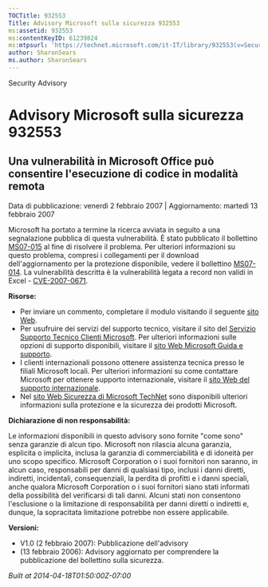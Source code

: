 ```yaml
---
TOCTitle: 932553
Title: Advisory Microsoft sulla sicurezza 932553
ms:assetid: 932553
ms:contentKeyID: 61239824
ms:mtpsurl: 'https://technet.microsoft.com/it-IT/library/932553(v=Security.10)'
author: SharonSears
ms.author: SharonSears
---
```


Security Advisory

Advisory Microsoft sulla sicurezza 932553
=========================================

Una vulnerabilità in Microsoft Office può consentire l'esecuzione di codice in modalità remota
----------------------------------------------------------------------------------------------

Data di pubblicazione: venerdì 2 febbraio 2007 | Aggiornamento: martedì 13 febbraio 2007

Microsoft ha portato a termine la ricerca avviata in seguito a una segnalazione pubblica di questa vulnerabilità. È stato pubblicato il bollettino [MS07-015](http://technet.microsoft.com/security/bulletin/ms07-015) al fine di risolvere il problema. Per ulteriori informazioni su questo problema, compresi i collegamenti per il download dell'aggiornamento per la protezione disponibile, vedere il bollettino [MS07-014](http://technet.microsoft.com/security/bulletin/ms07-015). La vulnerabilità descritta è la vulnerabilità legata a record non validi in Excel - [CVE-2007-0671](http://www.cve.mitre.org/cgi-bin/cvename.cgi?name=cve-2007-0671).

**Risorse:**

-   Per inviare un commento, completare il modulo visitando il seguente [sito Web](https://support.microsoft.com/common/survey.aspx?scid=sw;en;1257&amp;showpage=1&amp;ws=technet&amp;sd=tech).
-   Per usufruire dei servizi del supporto tecnico, visitare il sito del [Servizio Supporto Tecnico Clienti Microsoft](http://go.microsoft.com/fwlink/?linkid=21131). Per ulteriori informazioni sulle opzioni di supporto disponibili, visitare il [sito Web Microsoft Guida e supporto](http://support.microsoft.com/).
-   I clienti internazionali possono ottenere assistenza tecnica presso le filiali Microsoft locali. Per ulteriori informazioni su come contattare Microsoft per ottenere supporto internazionale, visitare il [sito Web del supporto internazionale](http://go.microsoft.com/fwlink/?linkid=21155).
-   Nel [sito Web Sicurezza di Microsoft TechNet](http://www.microsoft.com/italy/technet/security/default.mspx) sono disponibili ulteriori informazioni sulla protezione e la sicurezza dei prodotti Microsoft.

**Dichiarazione di non responsabilità:**

Le informazioni disponibili in questo advisory sono fornite "come sono" senza garanzie di alcun tipo. Microsoft non rilascia alcuna garanzia, esplicita o implicita, inclusa la garanzia di commerciabilità e di idoneità per uno scopo specifico. Microsoft Corporation o i suoi fornitori non saranno, in alcun caso, responsabili per danni di qualsiasi tipo, inclusi i danni diretti, indiretti, incidentali, consequenziali, la perdita di profitti e i danni speciali, anche qualora Microsoft Corporation o i suoi fornitori siano stati informati della possibilità del verificarsi di tali danni. Alcuni stati non consentono l'esclusione o la limitazione di responsabilità per danni diretti o indiretti e, dunque, la sopracitata limitazione potrebbe non essere applicabile.

**Versioni:**

-   V1.0 (2 febbraio 2007): Pubblicazione dell'advisory
-   (13 febbraio 2006): Advisory aggiornato per comprendere la pubblicazione del bollettino sulla sicurezza.

*Built at 2014-04-18T01:50:00Z-07:00*
